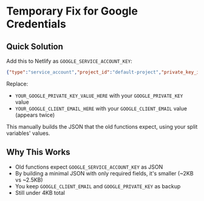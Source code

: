 # Temporary Fix for Google Credentials

## Quick Solution

Add this to Netlify as `GOOGLE_SERVICE_ACCOUNT_KEY`:

```json
{"type":"service_account","project_id":"default-project","private_key_id":"key-id","private_key":"YOUR_GOOGLE_PRIVATE_KEY_VALUE_HERE","client_email":"YOUR_GOOGLE_CLIENT_EMAIL_HERE","client_id":"0","auth_uri":"https://accounts.google.com/o/oauth2/auth","token_uri":"https://oauth2.googleapis.com/token","auth_provider_x509_cert_url":"https://www.googleapis.com/oauth2/v1/certs","client_x509_cert_url":"https://www.googleapis.com/robot/v1/metadata/x509/YOUR_ENCODED_EMAIL"}
```

Replace:
- `YOUR_GOOGLE_PRIVATE_KEY_VALUE_HERE` with your `GOOGLE_PRIVATE_KEY` value  
- `YOUR_GOOGLE_CLIENT_EMAIL_HERE` with your `GOOGLE_CLIENT_EMAIL` value (appears twice)

This manually builds the JSON that the old functions expect, using your split variables' values.

## Why This Works

- Old functions expect `GOOGLE_SERVICE_ACCOUNT_KEY` as JSON
- By building a minimal JSON with only required fields, it's smaller (~2KB vs ~2.5KB)
- You keep `GOOGLE_CLIENT_EMAIL` and `GOOGLE_PRIVATE_KEY` as backup
- Still under 4KB total

